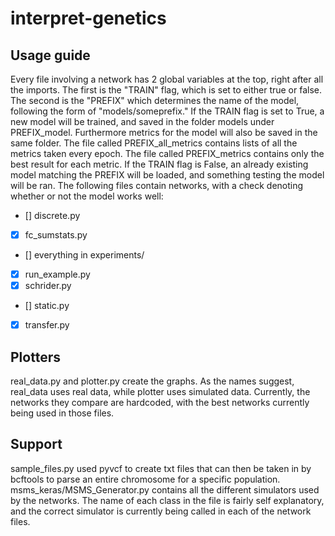 # interpret-genetics

## Usage guide
Every file involving a network has 2 global variables at the top, right after all the imports. The first is the "TRAIN" flag, which is set to either true or false. The second is the "PREFIX" which determines the name of the model, following the form of "models/someprefix." If the TRAIN flag is set to True, a new model will be trained, and saved in the folder models under PREFIX\_model. Furthermore metrics for the model will also be saved in the same folder. The file called PREFIX\_all\_metrics contains lists of all the metrics taken every epoch. The file called PREFIX\_metrics contains only the best result for each metric. If the TRAIN flag is False, an already existing model matching the PREFIX will be loaded, and something testing the model will be ran. The following files contain networks, with a check denoting whether or not the model works well:
- [] discrete.py
- [x] fc\_sumstats.py
- [] everything in experiments/
- [x] run\_example.py
- [x] schrider.py
- [] static.py
- [x] transfer.py

## Plotters
real\_data.py and plotter.py create the graphs. As the names suggest, real\_data uses real data, while plotter uses simulated data. Currently, the networks they compare are hardcoded, with the best networks currently being used in those files. 

## Support 
sample\_files.py used pyvcf to create txt files that can then be taken in by bcftools to parse an entire chromosome for a specific population. msms\_keras/MSMS\_Generator.py contains all the different simulators used by the networks. The name of each class in the file is fairly self explanatory, and the correct simulator is currently being called in each of the network files. 
